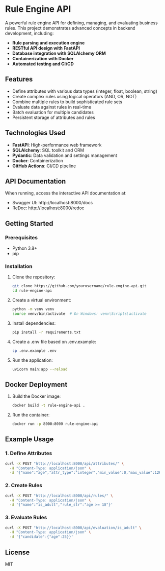 # Rule Engine API

A powerful rule engine API for defining, managing, and evaluating business rules. This project demonstrates advanced concepts in backend development, including:

- **Rule parsing and execution engine**
- **RESTful API design with FastAPI**
- **Database integration with SQLAlchemy ORM**
- **Containerization with Docker**
- **Automated testing and CI/CD**

## Features

- Define attributes with various data types (integer, float, boolean, string)
- Create complex rules using logical operators (AND, OR, NOT)
- Combine multiple rules to build sophisticated rule sets
- Evaluate data against rules in real-time
- Batch evaluation for multiple candidates
- Persistent storage of attributes and rules

## Technologies Used

- **FastAPI**: High-performance web framework
- **SQLAlchemy**: SQL toolkit and ORM
- **Pydantic**: Data validation and settings management
- **Docker**: Containerization
- **GitHub Actions**: CI/CD pipeline

## API Documentation

When running, access the interactive API documentation at:
- Swagger UI: http://localhost:8000/docs
- ReDoc: http://localhost:8000/redoc

## Getting Started

### Prerequisites

- Python 3.8+
- pip

### Installation

1. Clone the repository:
   ```bash
   git clone https://github.com/yourusername/rule-engine-api.git
   cd rule-engine-api
   ```

2. Create a virtual environment:
   ```bash
   python -m venv venv
   source venv/bin/activate  # On Windows: venv\Scripts\activate
   ```

3. Install dependencies:
   ```bash
   pip install -r requirements.txt
   ```

4. Create a .env file based on .env.example:
   ```bash
   cp .env.example .env
   ```

5. Run the application:
   ```bash
   uvicorn main:app --reload
   ```

## Docker Deployment

1. Build the Docker image:
   ```bash
   docker build -t rule-engine-api .
   ```

2. Run the container:
   ```bash
   docker run -p 8000:8000 rule-engine-api
   ```

## Example Usage

### 1. Define Attributes

```bash
curl -X POST "http://localhost:8000/api/attributes/" \
  -H "Content-Type: application/json" \
  -d '{"name":"age","attr_type":"integer","min_value":0,"max_value":120}'
```

### 2. Create Rules

```bash
curl -X POST "http://localhost:8000/api/rules/" \
  -H "Content-Type: application/json" \
  -d '{"name":"is_adult","rule_str":"age >= 18"}'
```

### 3. Evaluate Rules

```bash
curl -X POST "http://localhost:8000/api/evaluation/is_adult" \
  -H "Content-Type: application/json" \
  -d '{"candidate":{"age":25}}'
```

## License

MIT
